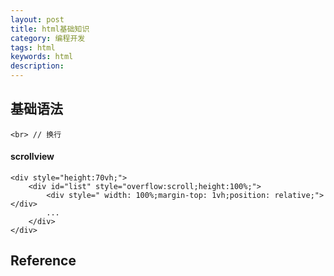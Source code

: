 ```yaml
---
layout: post
title: html基础知识
category: 编程开发
tags: html
keywords: html
description: 
---
```


## 基础语法

```
<br> // 换行
```

#### scrollview

```
<div style="height:70vh;">
	<div id="list" style="overflow:scroll;height:100%;">
		<div style=" width: 100%;margin-top: 1vh;position: relative;"></div>
		...
	</div>
</div>
```

## Reference
